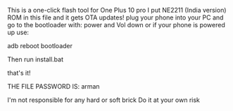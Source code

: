 This is a one-click flash tool for One Plus 10 pro I put NE2211 (India version) ROM in this file and it gets OTA updates! plug your phone into your PC and go to the bootloader with: power and Vol down or if your phone is powered up use:

adb reboot bootloader

Then run install.bat

that's it!

THE FILE PASSWORD IS: arman

I'm not responsible for any hard or soft brick Do it at your own risk
